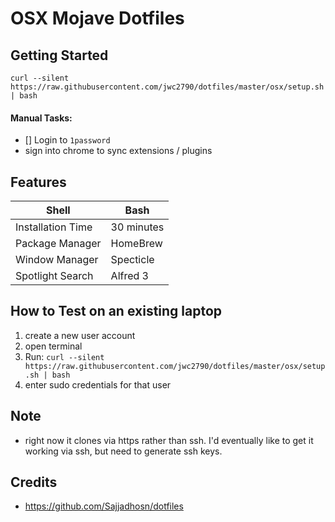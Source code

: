 # OSX Mojave Dotfiles

## Getting Started

```
curl --silent https://raw.githubusercontent.com/jwc2790/dotfiles/master/osx/setup.sh | bash
```

#### Manual Tasks:
  - [] Login to `1password`
  - sign into chrome to sync extensions / plugins

## Features

| Shell             | Bash       |
|-------------------|------------|
| Installation Time | 30 minutes |
| Package Manager   | HomeBrew   |
| Window Manager    | Specticle  |
| Spotlight Search  | Alfred 3   |

## How to Test on an existing laptop

1. create a new user account
2. open terminal
3. Run: `curl --silent https://raw.githubusercontent.com/jwc2790/dotfiles/master/osx/setup.sh | bash`
4. enter sudo credentials for that user

## Note

- right now it clones via https rather than ssh. I'd eventually like to get it working via ssh, but need to generate ssh keys. 

## Credits

- https://github.com/Sajjadhosn/dotfiles